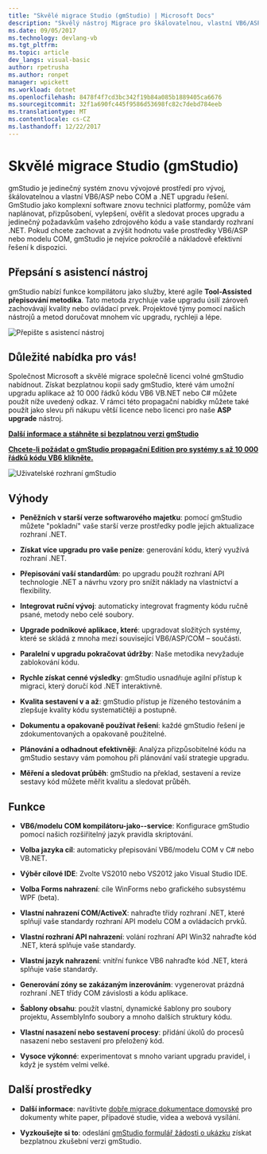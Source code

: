 ```yaml
---
title: "Skvělé migrace Studio (gmStudio) | Microsoft Docs"
description: "Skvělý nástroj Migrace pro škálovatelnou, vlastní VB6/ASP nebo comm – k upgradu řešení rozhraní .NET"
ms.date: 09/05/2017
ms.technology: devlang-vb
ms.tgt_pltfrm: 
ms.topic: article
dev_langs: visual-basic
author: rpetrusha
ms.author: ronpet
manager: wpickett
ms.workload: dotnet
ms.openlocfilehash: 8478f4f7cd3bc342f19b84a085b1889405ca6676
ms.sourcegitcommit: 32f1a690fc445f9586d53698fc82c7debd784eeb
ms.translationtype: MT
ms.contentlocale: cs-CZ
ms.lasthandoff: 12/22/2017
---
```

# <a name="great-migrations-studio-gmstudio"></a>Skvělé migrace Studio (gmStudio)

gmStudio je jedinečný systém znovu vývojové prostředí pro vývoj, škálovatelnou a vlastní VB6/ASP nebo COM a .NET upgradu řešení. GmStudio jako komplexní software znovu technici platformy, pomůže vám naplánovat, přizpůsobení, vylepšení, ověřit a sledovat proces upgradu a jedinečný požadavkům vašeho zdrojového kódu a vaše standardy rozhraní .NET.  Pokud chcete zachovat a zvýšit hodnotu vaše prostředky VB6/ASP nebo modelu COM, gmStudio je nejvíce pokročilé a nákladově efektivní řešení k dispozici. 

## <a name="the-tool-assisted-rewrite"></a>Přepsání s asistencí nástroj

gmStudio nabízí funkce kompilátoru jako služby, které agile **Tool-Assisted přepisování metodika**. Tato metoda zrychluje vaše upgradu úsilí zároveň zachovávají kvality nebo ovládací prvek. Projektové týmy pomocí našich nástrojů a metod doručovat mnohem víc upgradu, rychleji a lépe.

![Přepište s asistencí nástroj](./media/tool-assisted-rewrite.png) 

## <a name="important-offer-for-you"></a>Důležité nabídka pro vás!

Společnost Microsoft a skvělé migrace společně licenci volné gmStudio nabídnout. Získat bezplatnou kopii sady gmStudio, které vám umožní upgradu aplikace až 10 000 řádků kódu VB6 VB.NET nebo C# můžete použít níže uvedený odkaz. V rámci této propagační nabídky můžete také použít jako slevu při nákupu větší licence nebo licenci pro naše **ASP upgrade** nástroj.

[**Další informace a stáhněte si bezplatnou verzi gmStudio**](http://www.greatmigrations.com/resources/gmstudio-promotion.aspx)

[**Chcete-li požádat o gmStudio propagační Edition pro systémy s až 10 000 řádků kódu VB6 klikněte.**](http://www.greatmigrations.com/resources/gmstudio-promotion.aspx)

![Uživatelské rozhraní gmStudio](./media/gmstudio-ui.png) 

## <a name="benefits"></a>Výhody

- **Peněžních v starší verze softwarového majetku**: pomocí gmStudio můžete "pokladní" vaše starší verze prostředky podle jejich aktualizace rozhraní .NET.

- **Získat více upgradu pro vaše peníze**: generování kódu, který využívá rozhraní .NET.

- **Přepisování vaší standardům**: po upgradu použít rozhraní API technologie .NET a návrhu vzory pro snížit náklady na vlastnictví a flexibility.  

- **Integrovat ruční vývoj**: automaticky integrovat fragmenty kódu ručně psané, metody nebo celé soubory. 

- **Upgrade podnikové aplikace, které**: upgradovat složitých systémy, které se skládá z mnoha mezi související VB6/ASP/COM – součásti.

- **Paralelní v upgradu pokračovat údržby**: Naše metodika nevyžaduje zablokování kódu.  

- **Rychle získat cenné výsledky**: gmStudio usnadňuje agilní přístup k migraci, který doručí kód .NET interaktivně.
 
- **Kvalita sestavení v a až**: gmStudio přístup je řízeného testováním a zlepšuje kvality kódu systematičtěji a postupně.

- **Dokumentu a opakovaně používat řešení**: každé gmStudio řešení je zdokumentovaných a opakovaně použitelné.

- **Plánování a odhadnout efektivněji**: Analýza přizpůsobitelné kódu na gmStudio sestavy vám pomohou při plánování vaší strategie upgradu.

- **Měření a sledovat průběh**: gmStudio na překlad, sestavení a revize sestavy kód můžete měřit kvalitu a sledovat průběh.

## <a name="features"></a>Funkce

- **VB6/modelu COM kompilátoru-jako--service**: Konfigurace gmStudio pomocí našich rozšiřitelný jazyk pravidla skriptování.

- **Volba jazyka cíl**: automaticky přepisování VB6/modelu COM v C# nebo VB.NET.

- **Výběr cílové IDE**: Zvolte VS2010 nebo VS2012 jako Visual Studio IDE.

- **Volba Forms nahrazení**: cíle WinForms nebo grafického subsystému WPF (beta).

- **Vlastní nahrazení COM/ActiveX**: nahraďte třídy rozhraní .NET, které splňují vaše standardy rozhraní API modelu COM a ovládacích prvků.

- **Vlastní rozhraní API nahrazení**: volání rozhraní API Win32 nahraďte kód .NET, která splňuje vaše standardy.

- **Vlastní jazyk nahrazení**: vnitřní funkce VB6 nahraďte kód .NET, která splňuje vaše standardy.

- **Generování zóny se zakázaným inzerováním**: vygenerovat prázdná rozhraní .NET třídy COM závislosti a kódu aplikace.

- **Šablony obsahu**: použít vlastní, dynamické šablony pro soubory projektu, AssemblyInfo soubory a mnoho dalších struktury kódu.

- **Vlastní nasazení nebo sestavení procesy**: přidání úkolů do procesů nasazení nebo sestavení pro přeložený kód.

- **Vysoce výkonné**: experimentovat s mnoho variant upgradu pravidel, i když je systém velmi velké.

## <a name="additional-resources"></a>Další prostředky

- **Další informace**: navštivte [dobře migrace dokumentace domovské](https://www.greatmigrations.com/resources/documentation.aspx) pro dokumenty white paper, případové studie, videa a webová vysílání.

- **Vyzkoušejte si to**: odeslání [gmStudio formulář žádosti o ukázku](http://www.greatmigrations.com/resources/gmstudio-promotion.aspx) získat bezplatnou zkušební verzi gmStudio.
  
